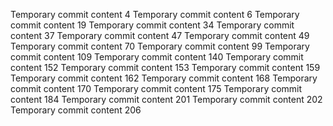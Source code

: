 Temporary commit content 4
Temporary commit content 6
Temporary commit content 19
Temporary commit content 34
Temporary commit content 37
Temporary commit content 47
Temporary commit content 49
Temporary commit content 70
Temporary commit content 99
Temporary commit content 109
Temporary commit content 140
Temporary commit content 152
Temporary commit content 153
Temporary commit content 159
Temporary commit content 162
Temporary commit content 168
Temporary commit content 170
Temporary commit content 175
Temporary commit content 184
Temporary commit content 201
Temporary commit content 202
Temporary commit content 206
